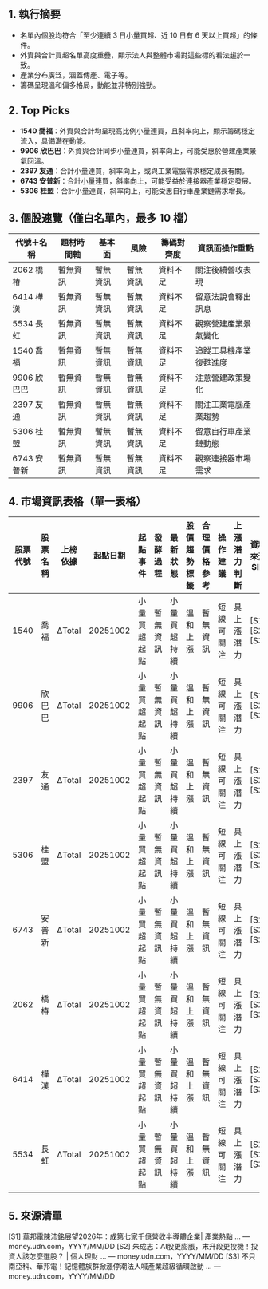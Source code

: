 ## 1. 執行摘要
- 名單內個股均符合「至少連續 3 日小量買超、近 10 日有 6 天以上買超」的條件。
- 外資與合計買超名單高度重疊，顯示法人與整體市場對這些標的看法趨於一致。
- 產業分布廣泛，涵蓋傳產、電子等。
- 籌碼呈現溫和偏多格局，動能並非特別強勁。

## 2. Top Picks
- **1540 喬福**：外資與合計均呈現高比例小量連買，且斜率向上，顯示籌碼穩定流入，具備潛在動能。
- **9906 欣巴巴**：外資與合計同步小量連買，斜率向上，可能受惠於營建產業景氣回溫。
- **2397 友通**：合計小量連買，斜率向上，或與工業電腦需求穩定成長有關。
- **6743 安普新**：合計小量連買，斜率向上，可能受益於連接器產業穩定發展。
- **5306 桂盟**：合計小量連買，斜率向上，可能受惠自行車產業鏈需求增長。

## 3. 個股速覽（僅白名單內，最多 10 檔）
| 代號＋名稱 | 題材時間軸 | 基本面 | 風險 | 籌碼對齊度 | 資訊面操作重點 |
|---------|------|---------|------|---------|---------|
| 2062 橋椿 | 暫無資訊 | 暫無資訊 | 暫無資訊 | 資料不足 | 關注後續營收表現 |
| 6414 樺漢 | 暫無資訊 | 暫無資訊 | 暫無資訊 | 資料不足 | 留意法說會釋出訊息 |
| 5534 長虹 | 暫無資訊 | 暫無資訊 | 暫無資訊 | 資料不足 | 觀察營建產業景氣變化 |
| 1540 喬福 | 暫無資訊 | 暫無資訊 | 暫無資訊 | 資料不足 | 追蹤工具機產業復甦進度 |
| 9906 欣巴巴 | 暫無資訊 | 暫無資訊 | 暫無資訊 | 資料不足 | 注意營建政策變化 |
| 2397 友通 | 暫無資訊 | 暫無資訊 | 暫無資訊 | 資料不足 | 關注工業電腦產業趨勢 |
| 5306 桂盟 | 暫無資訊 | 暫無資訊 | 暫無資訊 | 資料不足 | 留意自行車產業鏈動態 |
| 6743 安普新 | 暫無資訊 | 暫無資訊 | 暫無資訊 | 資料不足 | 觀察連接器市場需求 |

## 4. 市場資訊表格（單一表格）
| 股票代號 | 股票名稱 | 上榜依據 | 起點日期 | 起點事件 | 發酵過程 | 最新狀態 | 股價趨勢標籤 | 合理價格參考 | 操作建議 | 上漲潛力判斷 | 資料來源SID |
|---------|---------|---------|---------|---------|---------|---------|---------|---------|---------|---------|---------|
| 1540 | 喬福 | ΔTotal | 20251002 | 小量買超起點 | 暫無資訊 | 小量買超持續 | 溫和上漲 | 暫無資訊 | 短線可關注 | 具上漲潛力 | [S1][S2][S3] |
| 9906 | 欣巴巴 | ΔTotal | 20251002 | 小量買超起點 | 暫無資訊 | 小量買超持續 | 溫和上漲 | 暫無資訊 | 短線可關注 | 具上漲潛力 | [S1][S2][S3] |
| 2397 | 友通 | ΔTotal | 20251002 | 小量買超起點 | 暫無資訊 | 小量買超持續 | 溫和上漲 | 暫無資訊 | 短線可關注 | 具上漲潛力 | [S1][S2][S3] |
| 5306 | 桂盟 | ΔTotal | 20251002 | 小量買超起點 | 暫無資訊 | 小量買超持續 | 溫和上漲 | 暫無資訊 | 短線可關注 | 具上漲潛力 | [S1][S2][S3] |
| 6743 | 安普新 | ΔTotal | 20251002 | 小量買超起點 | 暫無資訊 | 小量買超持續 | 溫和上漲 | 暫無資訊 | 短線可關注 | 具上漲潛力 | [S1][S2][S3] |
| 2062 | 橋椿 | ΔTotal | 20251002 | 小量買超起點 | 暫無資訊 | 小量買超持續 | 溫和上漲 | 暫無資訊 | 短線可關注 | 具上漲潛力 | [S1][S2][S3] |
| 6414 | 樺漢 | ΔTotal | 20251002 | 小量買超起點 | 暫無資訊 | 小量買超持續 | 溫和上漲 | 暫無資訊 | 短線可關注 | 具上漲潛力 | [S1][S2][S3] |
| 5534 | 長虹 | ΔTotal | 20251002 | 小量買超起點 | 暫無資訊 | 小量買超持續 | 溫和上漲 | 暫無資訊 | 短線可關注 | 具上漲潛力 | [S1][S2][S3] |

## 5. 來源清單
[S1] 華邦電陳沛銘展望2026年：成第七家千億營收半導體企業| 產業熱點 ... — money.udn.com，YYYY/MM/DD
[S2] 朱成志：AI股更膨脹，末升段更投機！投資人該怎麼選股？ | 個人理財 ... — money.udn.com，YYYY/MM/DD
[S3] 不只南亞科、華邦電！記憶體族群掀漲停潮法人喊產業超級循環啟動 ... — money.udn.com，YYYY/MM/DD
